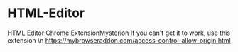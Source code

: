 # HTML-Editor
HTML Editor Chrome Extension[Mysterion](https://i.redd.it/gwb0xp92q2n51.jpg)
If you can't get it to work, use this extension \n
https://mybrowseraddon.com/access-control-allow-origin.html
